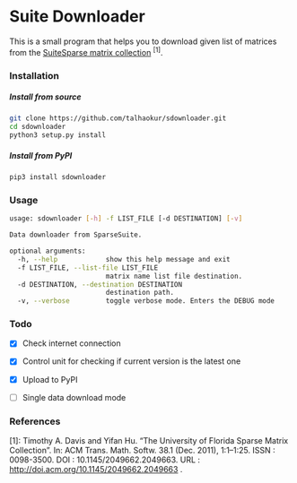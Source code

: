Suite Downloader
===============

This is a small program that helps you to download given list of matrices from the
[SuiteSparse matrix collection](https://sparse.tamu.edu/) <sup>[1]</sup>.

### Installation
##### Install from source
``` sh
git clone https://github.com/talhaokur/sdownloader.git
cd sdownloader
python3 setup.py install

```

##### Install from PyPI
``` sh
pip3 install sdownloader
```

### Usage
``` sh
usage: sdownloader [-h] -f LIST_FILE [-d DESTINATION] [-v]

Data downloader from SparseSuite.

optional arguments:
  -h, --help            show this help message and exit
  -f LIST_FILE, --list-file LIST_FILE
                        matrix name list file destination.
  -d DESTINATION, --destination DESTINATION
                        destination path.
  -v, --verbose         toggle verbose mode. Enters the DEBUG mode

```

### Todo
- [X] Check internet connection
- [X] Control unit for checking if current version is the latest one
- [X] Upload to PyPI
- [ ] Single data download mode


### References
[1]: Timothy  A.  Davis  and  Yifan  Hu.  “The  University  of Florida  Sparse  Matrix  Collection”.  In: ACM  Trans. Math. Softw. 38.1 (Dec. 2011), 1:1–1:25. ISSN : 0098-3500. DOI : 10.1145/2049662.2049663. URL : http://doi.acm.org/10.1145/2049662.2049663 . 
